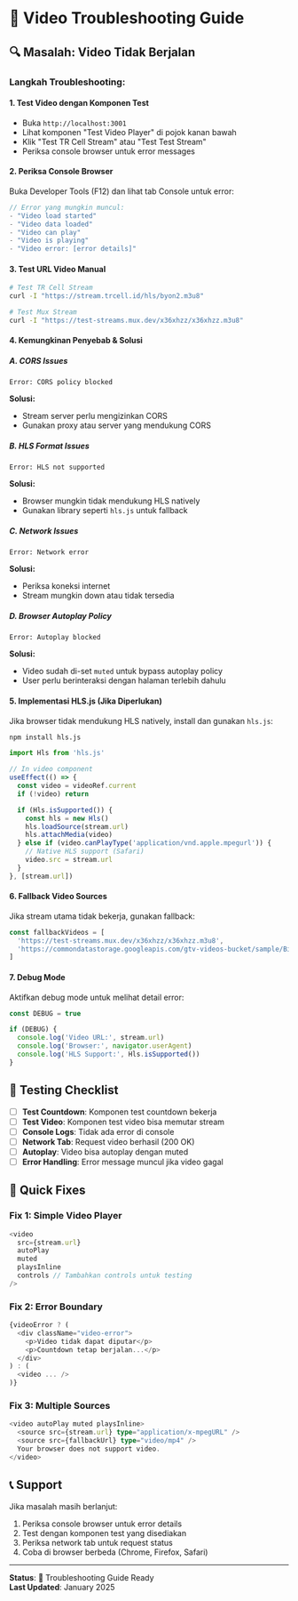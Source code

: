 # 🎥 Video Troubleshooting Guide

## 🔍 **Masalah: Video Tidak Berjalan**

### **Langkah Troubleshooting:**

#### 1. **Test Video dengan Komponen Test**
- Buka `http://localhost:3001`
- Lihat komponen "Test Video Player" di pojok kanan bawah
- Klik "Test TR Cell Stream" atau "Test Test Stream"
- Periksa console browser untuk error messages

#### 2. **Periksa Console Browser**
Buka Developer Tools (F12) dan lihat tab Console untuk error:
```javascript
// Error yang mungkin muncul:
- "Video load started"
- "Video data loaded" 
- "Video can play"
- "Video is playing"
- "Video error: [error details]"
```

#### 3. **Test URL Video Manual**
```bash
# Test TR Cell Stream
curl -I "https://stream.trcell.id/hls/byon2.m3u8"

# Test Mux Stream  
curl -I "https://test-streams.mux.dev/x36xhzz/x36xhzz.m3u8"
```

#### 4. **Kemungkinan Penyebab & Solusi**

##### **A. CORS Issues**
```
Error: CORS policy blocked
```
**Solusi:**
- Stream server perlu mengizinkan CORS
- Gunakan proxy atau server yang mendukung CORS

##### **B. HLS Format Issues**
```
Error: HLS not supported
```
**Solusi:**
- Browser mungkin tidak mendukung HLS natively
- Gunakan library seperti `hls.js` untuk fallback

##### **C. Network Issues**
```
Error: Network error
```
**Solusi:**
- Periksa koneksi internet
- Stream mungkin down atau tidak tersedia

##### **D. Browser Autoplay Policy**
```
Error: Autoplay blocked
```
**Solusi:**
- Video sudah di-set `muted` untuk bypass autoplay policy
- User perlu berinteraksi dengan halaman terlebih dahulu

#### 5. **Implementasi HLS.js (Jika Diperlukan)**

Jika browser tidak mendukung HLS natively, install dan gunakan `hls.js`:

```bash
npm install hls.js
```

```typescript
import Hls from 'hls.js'

// In video component
useEffect(() => {
  const video = videoRef.current
  if (!video) return

  if (Hls.isSupported()) {
    const hls = new Hls()
    hls.loadSource(stream.url)
    hls.attachMedia(video)
  } else if (video.canPlayType('application/vnd.apple.mpegurl')) {
    // Native HLS support (Safari)
    video.src = stream.url
  }
}, [stream.url])
```

#### 6. **Fallback Video Sources**

Jika stream utama tidak bekerja, gunakan fallback:

```typescript
const fallbackVideos = [
  'https://test-streams.mux.dev/x36xhzz/x36xhzz.m3u8',
  'https://commondatastorage.googleapis.com/gtv-videos-bucket/sample/BigBuckBunny.mp4'
]
```

#### 7. **Debug Mode**

Aktifkan debug mode untuk melihat detail error:

```typescript
const DEBUG = true

if (DEBUG) {
  console.log('Video URL:', stream.url)
  console.log('Browser:', navigator.userAgent)
  console.log('HLS Support:', Hls.isSupported())
}
```

## 🧪 **Testing Checklist**

- [ ] **Test Countdown**: Komponen test countdown bekerja
- [ ] **Test Video**: Komponen test video bisa memutar stream
- [ ] **Console Logs**: Tidak ada error di console
- [ ] **Network Tab**: Request video berhasil (200 OK)
- [ ] **Autoplay**: Video bisa autoplay dengan muted
- [ ] **Error Handling**: Error message muncul jika video gagal

## 🚀 **Quick Fixes**

### **Fix 1: Simple Video Player**
```typescript
<video
  src={stream.url}
  autoPlay
  muted
  playsInline
  controls // Tambahkan controls untuk testing
/>
```

### **Fix 2: Error Boundary**
```typescript
{videoError ? (
  <div className="video-error">
    <p>Video tidak dapat diputar</p>
    <p>Countdown tetap berjalan...</p>
  </div>
) : (
  <video ... />
)}
```

### **Fix 3: Multiple Sources**
```typescript
<video autoPlay muted playsInline>
  <source src={stream.url} type="application/x-mpegURL" />
  <source src={fallbackUrl} type="video/mp4" />
  Your browser does not support video.
</video>
```

## 📞 **Support**

Jika masalah masih berlanjut:
1. Periksa console browser untuk error details
2. Test dengan komponen test yang disediakan
3. Periksa network tab untuk request status
4. Coba di browser berbeda (Chrome, Firefox, Safari)

---

**Status**: 🔧 Troubleshooting Guide Ready  
**Last Updated**: January 2025
